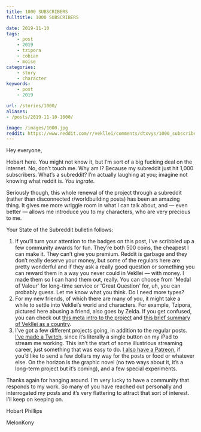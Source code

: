 ```yaml
---
title: 1000 SUBSCRIBERS
fulltitle: 1000 SUBSCRIBERS

date: 2019-11-10
tags:
    - post
    - 2019
    - tzipora
    - cobian
    - moise
categories:
    - story
    - character
keywords:
    - post
    - 2019

url: /stories/1000/
aliases:
- /posts/2019-11-10-1000/

image: /images/1000.jpg
reddit: https://www.reddit.com/r/vekllei/comments/dtxvys/1000_subscribers/
---
```


Hey everyone,

Hobart here. You might not know it, but I’m sort of a big fucking deal on the internet. No, don’t touch me. Why am I? Because my subreddit just hit 1,000 subscribers. What’s a subreddit? I’m actually laughing at you; imagine not knowing what reddit is. *You ingrate*.

Seriously though, this whole renewal of the project through a subreddit (rather than disconnected r/worldbuilding posts) has been an amazing thing. It gives me more wriggle room in what I can talk about, and — even better — allows me introduce you to my characters, who are very precious to me.

Your State of the Subreddit bulletin follows:

1. If you’ll turn your attention to the badges on this post, I’ve scribbled up a few community awards for fun. They’re both 500 coins, the cheapest I can make it. They can’t give you premium. Reddit is garbage and they don’t really deserve your money, but some of the regulars here are pretty wonderful and if they ask a really good question or something you can reward them in a way you never could in Vekllei — with money. I made them so I can hand them out, really. You can choose from 'Medal of Valour' for long-time service or 'Great Question' for, uh, you can probably guess. Let me know what you think. Do I need more types?
2. For my new friends, of which there are many of you, it might take a while to settle into Vekllei’s world and characters. For example, Tzipora, pictured here abusing a friend, also goes by Zelda. If you get confused, you can check out [this meta intro to the project](https://www.reddit.com/r/vekllei/comments/czi423/a_brief_introduction_to_vekllei/) and [this brief summary of Vekllei as a country](https://www.reddit.com/r/vekllei/comments/czi423/a_brief_introduction_to_vekllei/).
3. I’ve got a few different projects going, in addition to the regular posts. [I’ve made a Twitch](https://www.twitch.tv/melonkony), since it’s literally a single button on my iPad to stream me working. This isn’t the start of some illustrious streaming career, just something that was easy to do. [I also have a Patreon](https://www.patreon.com/vekllei), if you’d like to send a few dollars my way for the posts or food or whatever else. On the horizon is the graphic novel (no two ways about it, it’s a long-term project but it’s coming), and a few special experiments.

Thanks again for hanging around. I’m very lucky to have a community that responds to my work. So many of you have reached out personally and interrogated my posts and it’s very flattering to attract that sort of interest. I’ll keep on keeping on.

Hobart Phillips

MelonKony
